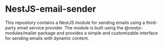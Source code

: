 # NestJS-email-sender
This repository contains a NestJS module for sending emails using a third-party email service provider. The module is built using the @nestjs-modules/mailer package and provides a simple and customizable interface for sending emails with dynamic content.

